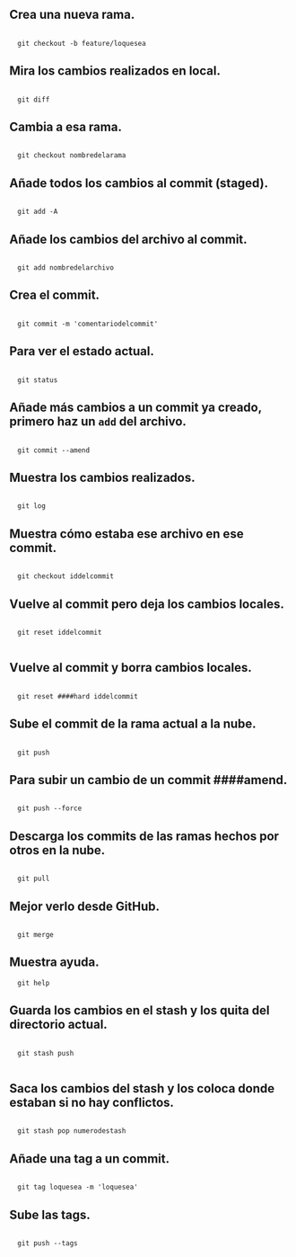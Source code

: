 ## Crea una nueva rama.

```

  git checkout -b feature/loquesea

```

  

## Mira los cambios realizados en local.

```

  git diff

```

  
  

## Cambia a esa rama.

```

  git checkout nombredelarama

```

## Añade todos los cambios al commit (staged).

```

  git add -A

```

## Añade los cambios del archivo al commit.

```

  git add nombredelarchivo

```

## Crea el commit.

```

  git commit -m 'comentariodelcommit'

```

## Para ver el estado actual.

```

  git status

```

## Añade más cambios a un commit ya creado, primero haz un `add` del archivo.

```

  git commit --amend

```

## Muestra los cambios realizados.

```

  git log

```

  

## Muestra cómo estaba ese archivo en ese commit.

```

  git checkout iddelcommit

```

## Vuelve al commit pero deja los cambios locales.

```

  git reset iddelcommit


```

  

## Vuelve al commit y borra cambios locales.

```

  git reset ####hard iddelcommit

```

## Sube el commit de la rama actual a la nube.

```

  git push 

```

## Para subir un cambio de un commit ####amend.

```  

  git push --force

```

## Descarga los commits de las ramas hechos por otros en la nube.

```  

  git pull

```

## Mejor verlo desde GitHub.

```

  git merge

```

## Muestra ayuda.

```
  git help

```

## Guarda los cambios en el stash y los quita del directorio actual.

```  

  git stash push
  
```

## Saca los cambios del stash y los coloca donde estaban si no hay conflictos.

```

  git stash pop numerodestash

```

## Añade una tag a un commit.

```

  git tag loquesea -m 'loquesea'

```

## Sube las tags.

```

  git push --tags

```
